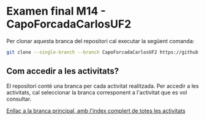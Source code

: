 # Examen final M14 - CapoForcadaCarlosUF2

Per clonar aquesta branca del repositori cal executar la següent comanda:

```bash
git clone --single-branch --branch CapoForcadaCarlosUF2 https://github.com/picuu/m14.git
```

## Com accedir a les activitats?

El repositori conté una branca per cada activitat realitzada. Per accedir a les activitats, cal seleccionar la branca corresponent a l'activitat que es vol consultar.

[Enllaç a la branca principal, amb l'index complert de totes les activitats](https://github.com/picuu/m14?tab=readme-ov-file#branques-per-activitat)
